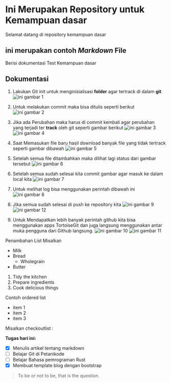 # Ini Merupakan Repository untuk Kemampuan dasar
Selamat datang di repository kemampuan dasar


## ini merupakan contoh *Markdown*  File
Berisi dokumentasi Test Kemampuan dasar

## Dokumentasi

1. 	Lakukan Git init untuk menginisialisasi **folder** agar tertrack di dalam **git**
![ini gambar 1](https://tedyfirdaus11.github.io/ImagesKP/Screenshot_6.png)

2. 	Untuk melakukan commit maka bisa ditulis seperti berikut
![ini gambar 2](https://tedyfirdaus11.github.io//ImagesKP/Screenshot_7.png)
3. 	Jika ada Perubahan maka harus di commit kembali agar perubahan yang terjadi ter **track** oleh git seperti gambar berikut
![ini gambar 3](https://tedyfirdaus11.github.io//ImagesKP/Screenshot_8.png)
![ini gambar 4](https://tedyfirdaus11.github.io//ImagesKP/Screenshot_9.png)
4.	Saat Memasukan file baru hasil download banyak file yang tidak tertrack seperti gambar dibawah
![ini gambar 5](https://tedyfirdaus11.github.io//ImagesKP/Screenshot_10.png)
5.	Setelah semua file ditambahkan maka dilihat lagi status dari gambar tersebut
![ini gambar 6](https://tedyfirdaus11.github.io//ImagesKP/Screenshot_11.png)
6.	Setelah semua sudah selesai kita commit gambar agar masuk ke dalam local kita
![ini gambar 7](https://tedyfirdaus11.github.io//ImagesKP/Screenshot_12.png)
7.	Untuk melihat log bisa menggunakan perintah dibawah ini
![ini gambar 8](https://tedyfirdaus11.github.io//ImagesKP/Screenshot_13.png)
8.	Jika semua sudah selesai di push ke repository kita
![ini gambar 9](https://tedyfirdaus11.github.io//ImagesKP/Screenshot_14.png)
![ini gambar 12](https://tedyfirdaus11.github.io//ImagesKP/Screenshot_17.png)
9.	Untuk Mendapatkan lebih banyak perintah github kita bisa menggunakan apps TortoiseGit dan juga langsung menggunakan antar muka pengguna dari Github langsung.
![ini gambar 10](https://tedyfirdaus11.github.io//ImagesKP/Screenshot_15.png)
![ini gambar 11](https://tedyfirdaus11.github.io//ImagesKP/Screenshot_16.png)

Penambahan List Misalkan

* Milk
* Bread
    * Wholegrain
* Butter


1. Tidy the kitchen
2. Prepare ingredients
3. Cook delicious things

Contoh ordered list

- item 1
- item 2
- item 3

Misalkan checkoutlist :


**Tugas hari ini:**

- [x] Menulis artikel tentang markdown
- [ ] Belajar Git di Petanikode
- [ ] Belajar Bahasa pemrograman Rust
- [x] Membuat template blog dengan bootstrap

> To be or not to be, that is the question.